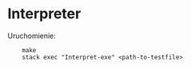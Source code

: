 # Interpreter

Uruchomienie:
```
    make
    stack exec "Interpret-exe" <path-to-testfile>  
```



